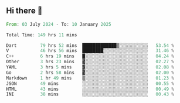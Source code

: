## Hi there 👋

<!--START_SECTION:waka-->

```rust
From: 03 July 2024 - To: 10 January 2025

Total Time: 149 hrs 11 mins

Dart         79 hrs 52 mins  █████████████▒░░░░░░░░░░░   53.54 %
V            46 hrs 56 mins  ████████░░░░░░░░░░░░░░░░░   31.46 %
C++          6 hrs 19 mins   █░░░░░░░░░░░░░░░░░░░░░░░░   04.24 %
Other        3 hrs 23 mins   ▓░░░░░░░░░░░░░░░░░░░░░░░░   02.27 %
YAML         3 hrs 5 mins    ▓░░░░░░░░░░░░░░░░░░░░░░░░   02.08 %
Go           2 hrs 58 mins   ▓░░░░░░░░░░░░░░░░░░░░░░░░   02.00 %
Markdown     1 hr 49 mins    ▒░░░░░░░░░░░░░░░░░░░░░░░░   01.23 %
JSON         49 mins         ░░░░░░░░░░░░░░░░░░░░░░░░░   00.55 %
HTML         43 mins         ░░░░░░░░░░░░░░░░░░░░░░░░░   00.49 %
INI          38 mins         ░░░░░░░░░░░░░░░░░░░░░░░░░   00.43 %
```

<!--END_SECTION:waka-->

<!--
**mathiskakal/mathiskakal** is a ✨ _special_ ✨ repository because its `README.md` (this file) appears on your GitHub profile.

Here are some ideas to get you started:

- 🔭 I’m currently working on ...
- 🌱 I’m currently learning ...
- 👯 I’m looking to collaborate on ...
- 🤔 I’m looking for help with ...
- 💬 Ask me about ...
- 📫 How to reach me: ...
- 😄 Pronouns: ...
- ⚡ Fun fact: ...
-->
